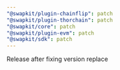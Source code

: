 ```yaml
---
"@swapkit/plugin-chainflip": patch
"@swapkit/plugin-thorchain": patch
"@swapkit/core": patch
"@swapkit/plugin-evm": patch
"@swapkit/sdk": patch
---
```


Release after fixing version replace
